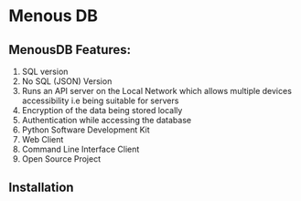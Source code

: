 # Menous DB

## MenousDB Features:

1. SQL version
2. No SQL (JSON) Version
3. Runs an API server on the Local Network which allows multiple devices accessibility i.e being suitable for servers
4. Encryption of the data being stored locally
5. Authentication while accessing the database
6. Python Software Development Kit
7. Web Client
8. Command Line Interface Client
9. Open Source Project


## Installation
